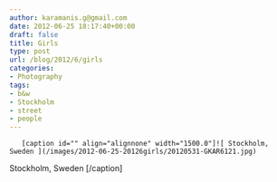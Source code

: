 ```yaml
---
author: karamanis.g@gmail.com
date: 2012-06-25 18:17:40+00:00
draft: false
title: Girls
type: post
url: /blog/2012/6/girls
categories:
- Photography
tags:
- b&w
- Stockholm
- street
- people
---
```



  
       [caption id="" align="alignnone" width="1500.0"]![ Stockholm, Sweden ](/images/2012-06-25-20126girls/20120531-GKAR6121.jpg)
 Stockholm, Sweden [/caption]
